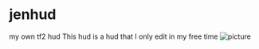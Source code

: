 # jenhud
my own tf2 hud
This hud is a hud that I only edit in my free time
![picture](img/23231412.png)
